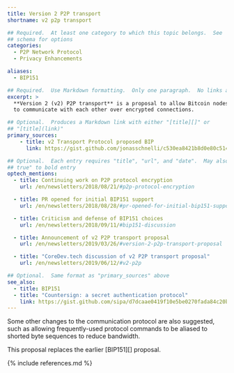 ```yaml
---
title: Version 2 P2P transport
shortname: v2 p2p transport

## Required.  At least one category to which this topic belongs.  See
## schema for options
categories:
  - P2P Network Protocol
  - Privacy Enhancements

aliases:
  - BIP151

## Required.  Use Markdown formatting.  Only one paragraph.  No links allowed.
excerpt: >
  **Version 2 (v2) P2P transport** is a proposal to allow Bitcoin nodes
  to communicate with each other over encrypted connections.

## Optional.  Produces a Markdown link with either "[title][]" or
## "[title](link)"
primary_sources:
    - title: v2 Transport Protocol proposed BIP
      link: https://gist.github.com/jonasschnelli/c530ea8421b8d0e80c51486325587c52

## Optional.  Each entry requires "title", "url", and "date".  May also use "feature:
## true" to bold entry
optech_mentions:
  - title: Continuing work on P2P protocol encryption
    url: /en/newsletters/2018/08/21/#p2p-protocol-encryption

  - title: PR opened for initial BIP151 support
    url: /en/newsletters/2018/08/28/#pr-opened-for-initial-bip151-support

  - title: Criticism and defense of BIP151 choices
    url: /en/newsletters/2018/09/11/#bip151-discussion

  - title: Announcement of v2 P2P transport proposal
    url: /en/newsletters/2019/03/26/#version-2-p2p-transport-proposal

  - title: "CoreDev.tech discussion of v2 P2P transport proposal"
    url: /en/newsletters/2019/06/12/#v2-p2p

## Optional.  Same format as "primary_sources" above
see_also:
  - title: BIP151
  - title: "Countersign: a secret authentication protocol"
    link: https://gist.github.com/sipa/d7dcaae0419f10e5be0270fada84c20b
---
```

Some other changes to the communication protocol are also suggested,
such as allowing frequently-used protocol commands to be aliased to
shorted byte sequences to reduce bandwidth.

This proposal replaces the earlier [BIP151][] proposal.

{% include references.md %}
